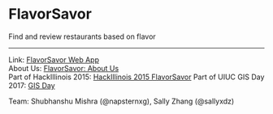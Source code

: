 # FlavorSavor
Find and review restaurants based on flavor

---

Link: [FlavorSavor Web App](http://shubhanshu.com/FlavorSavor/)  
About Us: [FlavorSavor: About Us](http://shubhanshu.com/FlavorSavor/about.html)  
Part of HackIllinois 2015: [HackIllinois 2015 FlavorSavor](http://hackillinois2015s.challengepost.com/submissions/33883-falvorsavor) 
Part of UIUC GIS Day 2017: [GIS Day](http://gisday.illinois.edu/mapsandposters.html)

Team: Shubhanshu Mishra (@napsternxg), Sally Zhang (@sallyxdz)  

